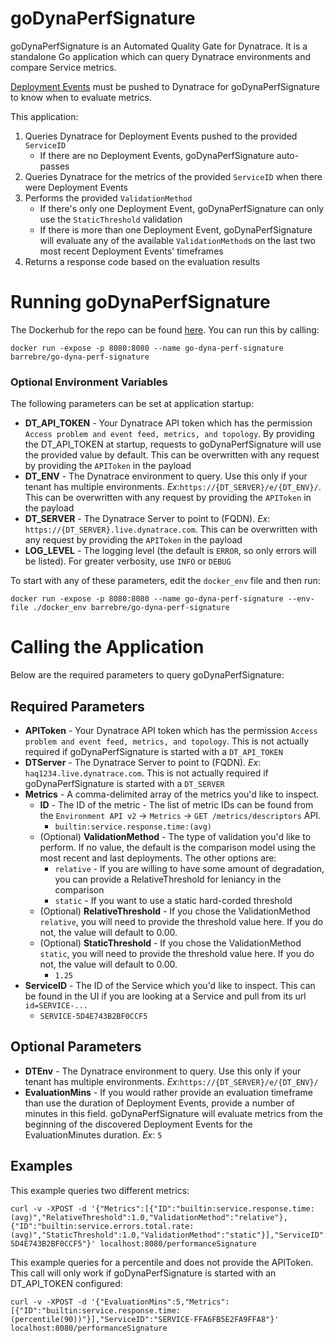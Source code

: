# goDynaPerfSignature
goDynaPerfSignature is an Automated Quality Gate for Dynatrace. It is a standalone Go application which can query Dynatrace environments and compare Service metrics.

[Deployment Events](https://www.dynatrace.com/support/help/shortlink/event-types-info#deployment) must be pushed to Dynatrace for goDynaPerfSignature to know when to evaluate metrics.

This application:
1. Queries Dynatrace for Deployment Events pushed to the provided `ServiceID`
    * If there are no Deployment Events, goDynaPerfSignature auto-passes
2. Queries Dynatrace for the metrics of the provided `ServiceID` when there were Deployment Events
3. Performs the provided `ValidationMethod`
    * If there's only one Deployment Event, goDynaPerfSignature can only use the `StaticThreshold` validation
    * If there is more than one Deployment Event, goDynaPerfSignature will evaluate any of the available `ValidationMethod`s on the last two most recent Deployment Events' timeframes
4. Returns a response code based on the evaluation results

# Running goDynaPerfSignature
The Dockerhub for the repo can be found [here](https://hub.docker.com/r/barrebre/go-dyna-perf-signature/tags). You can run this by calling:
```
docker run -expose -p 8080:8080 --name go-dyna-perf-signature barrebre/go-dyna-perf-signature
```

### Optional Environment Variables
The following parameters can be set at application startup:
* **DT_API_TOKEN** - Your Dynatrace API token which has the permission `Access problem and event feed, metrics, and topology`. By providing the DT_API_TOKEN at startup, requests to goDynaPerfSignature will use the provided value by default. This can be overwritten with any request by providing the `APIToken` in the payload
* **DT_ENV** - The Dynatrace environment to query. Use this only if your tenant has multiple environments. *Ex*:`https://{DT_SERVER}/e/{DT_ENV}/`. This can be overwritten with any request by providing the `APIToken` in the payload
* **DT_SERVER** - The Dynatrace Server to point to (FQDN). *Ex*: `https://{DT_SERVER}.live.dynatrace.com`. This can be overwritten with any request by providing the `APIToken` in the payload
* **LOG_LEVEL** - The logging level (the default is `ERROR`, so only errors will be listed). For greater verbosity, use `INFO` or `DEBUG`

To start with any of these parameters, edit the `docker_env` file and then run:
```
docker run -expose -p 8080:8080 --name go-dyna-perf-signature --env-file ./docker_env barrebre/go-dyna-perf-signature
```

# Calling the Application
Below are the required parameters to query goDynaPerfSignature:

## Required Parameters
* **APIToken** - Your Dynatrace API token which has the permission `Access problem and event feed, metrics, and topology`. This is not actually required if goDynaPerfSignature is started with a `DT_API_TOKEN`
* **DTServer** - The Dynatrace Server to point to (FQDN). *Ex*: `haq1234.live.dynatrace.com`. This is not actually required if goDynaPerfSignature is started with a `DT_SERVER`
* **Metrics** - A comma-delimited array of the metrics you'd like to inspect. 
  * **ID** - The ID of the metric - The list of metric IDs can be found from the `Environment API v2` -> `Metrics` -> `GET /metrics/descriptors` API.
    * `builtin:service.response.time:(avg)`
  * (Optional) **ValidationMethod** - The type of validation you'd like to perform. If no value, the default is the comparison model using the most recent and last deployments. The other options are:
    * `relative` - If you are willing to have some amount of degradation, you can provide a RelativeThreshold for leniancy in the comparison
    * `static` - If you want to use a static hard-corded threshold
  * (Optional) **RelativeThreshold** - If you chose the ValidationMethod `relative`, you will need to provide the threshold value here. If you do not, the value will default to 0.00.
  * (Optional) **StaticThreshold** - If you chose the ValidationMethod `static`, you will need to provide the threshold value here. If you do not, the value will default to 0.00.
    * `1.25`
* **ServiceID** - The ID of the Service which you'd like to inspect. This can be found in the UI if you are looking at a Service and pull from its url `id=SERVICE-...`
  * `SERVICE-5D4E743B2BF0CCF5`

## Optional Parameters
* **DTEnv** - The Dynatrace environment to query. Use this only if your tenant has multiple environments. *Ex*:`https://{DT_SERVER}/e/{DT_ENV}/`
* **EvaluationMins** - If you would rather provide an evaluation timeframe than use the duration of Deployment Events, provide a number of minutes in this field. goDynaPerfSignature will evaluate metrics from the beginning of the discovered Deployment Events for the EvaluationMinutes duration. *Ex*: `5`

## Examples
This example queries two different metrics:
```
curl -v -XPOST -d '{"Metrics":[{"ID":"builtin:service.response.time:(avg)","RelativeThreshold":1.0,"ValidationMethod":"relative"},{"ID":"builtin:service.errors.total.rate:(avg)","StaticThreshold":1.0,"ValidationMethod":"static"}],"ServiceID":"SERVICE-5D4E743B2BF0CCF5"}' localhost:8080/performanceSignature
```

This example queries for a percentile and does not provide the APIToken. This call will only work if goDynaPerfSignature is started with an DT_API_TOKEN configured:
```
curl -v -XPOST -d '{"EvaluationMins":5,"Metrics":[{"ID":"builtin:service.response.time:(percentile(90))"}],"ServiceID":"SERVICE-FFA6FB5E2FA9FFA8"}' localhost:8080/performanceSignature
```